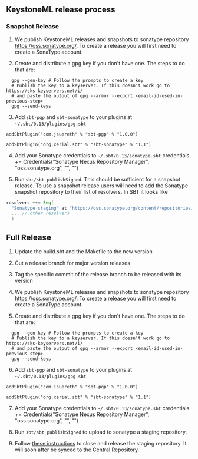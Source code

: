 ## KeystoneML release process

### Snapshot Release

1. We publish KeystoneML releases and snapshots to sonatype repository https://oss.sonatype.org/. To
create a release you will first need to create a SonaType account.

2. Create and distribute a gpg key if you don't have one. The steps to do that are:
```
  gpg --gen-key # Follow the prompts to create a key
  # Publish the key to a keyserver. If this doesn't work go to https://sks-keyservers.net/i/
  # and paste the output of gpg --armor --export <email-id-used-in-previous-step>
  gpg --send-keys 
``` 

3. Add `sbt-pgp` and `sbt-sonatype` to your plugins at `~/.sbt/0.13/plugins/gpg.sbt`
```
addSbtPlugin("com.jsuereth" % "sbt-pgp" % "1.0.0")

addSbtPlugin("org.xerial.sbt" % "sbt-sonatype" % "1.1")
```

4. Add your Sonatype credentials to `~/.sbt/0.13/sonatype.sbt` 
credentials += Credentials("Sonatype Nexus Repository Manager",
                           "oss.sonatype.org",
                           "<userame>",
                           "<password>")

5. Run `sbt/sbt publishSigned`. This should be sufficient for a snapshot release. To use a snapshot
release users will need to add the Sonatype snapshot repository to their list of resolvers. In SBT
it looks like
```scala
resolvers ++= Seq(
  "Sonatype staging" at "https://oss.sonatype.org/content/repositories/snapshots",
  ... // other resolvers
  )
```

## Full Release

1. Update the build.sbt and the Makefile to the new version

2. Cut a release branch for major version releases

3. Tag the specific commit of the release branch to be released with its version

4. We publish KeystoneML releases and snapshots to sonatype repository https://oss.sonatype.org/. To
create a release you will first need to create a SonaType account.

5. Create and distribute a gpg key if you don't have one. The steps to do that are:
```
  gpg --gen-key # Follow the prompts to create a key
  # Publish the key to a keyserver. If this doesn't work go to https://sks-keyservers.net/i/
  # and paste the output of gpg --armor --export <email-id-used-in-previous-step>
  gpg --send-keys
```

6. Add `sbt-pgp` and `sbt-sonatype` to your plugins at `~/.sbt/0.13/plugins/gpg.sbt`
```
addSbtPlugin("com.jsuereth" % "sbt-pgp" % "1.0.0")

addSbtPlugin("org.xerial.sbt" % "sbt-sonatype" % "1.1")
```

7. Add your Sonatype credentials to `~/.sbt/0.13/sonatype.sbt`
credentials += Credentials("Sonatype Nexus Repository Manager",
                           "oss.sonatype.org",
                           "<userame>",
                           "<password>")

8. Run `sbt/sbt publishSigned` to upload to sonatype a staging repository.

9. Follow [these instructions](http://central.sonatype.org/pages/releasing-the-deployment.html) to
close and release the staging repository. It will soon after be synced to the Central Repository.